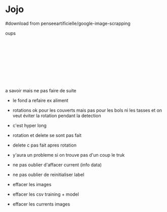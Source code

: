 # Jojo

#download from penseeartificielle/google-image-scrapping

oups

<br><br><br><br><br><br><br><br>

a savoir mais ne pas faire de suite

 - le fond a refaire ex aliment
 
 - rotations ok pour les couverts mais pas pour les bols ni les tasses et on veut éviter la rotation pendant la detection

 - c'est hyper long
 
 - rotation et delete se sont pas fait

 - delete c pas fait apres rotation 

 - y'aura un probleme si on trouve pas d'un coup le truk

 - ne pas oublier d'affacer current (info data)
 
 - ne pas oublier de reinitialiser label
 
 - effacer les images
 
 - effacer les csv training + model
 
 - effacer les currents images
